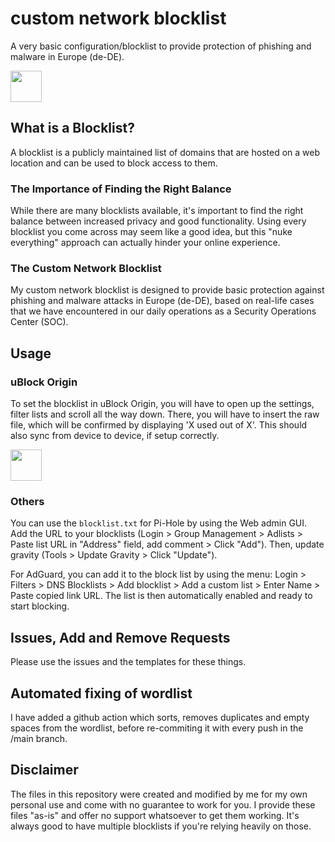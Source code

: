 # custom network blocklist

A very basic configuration/blocklist to provide protection of phishing and malware in Europe (de-DE).

<img src="https://i.imgur.com/ah8GB08.png" height="50px"/>

## What is a Blocklist?

A blocklist is a publicly maintained list of domains that are hosted on a web location and can be used to block access to them.

### The Importance of Finding the Right Balance

While there are many blocklists available, it's important to find the right balance between increased privacy and good functionality. Using every blocklist you come across may seem like a good idea, but this "nuke everything" approach can actually hinder your online experience.

### The Custom Network Blocklist

My custom network blocklist is designed to provide basic protection against phishing and malware attacks in Europe (de-DE), based on real-life cases that we have encountered in our daily operations as a Security Operations Center (SOC).

## Usage

### uBlock Origin

To set the blocklist in uBlock Origin, you will have to open up the settings, filter lists and scroll all the way down. There, you will have to insert the raw file, which will be confirmed by displaying 'X used out of X'. This should also sync from device to device, if setup correctly.

<img src="https://i.imgur.com/micR75O.png" height="50px"/>

### Others

You can use the `blocklist.txt` for Pi-Hole by using the Web admin GUI. Add the URL to your blocklists (Login > Group Management > Adlists > Paste list URL in "Address" field, add comment > Click "Add"). Then, update gravity (Tools > Update Gravity > Click "Update").

For AdGuard, you can add it to the block list by using the menu: Login > Filters > DNS Blocklists > Add blocklist > Add a custom list > Enter Name > Paste copied link URL. The list is then  automatically enabled and ready to start blocking.

## Issues, Add and Remove Requests

Please use the issues and the templates for these things.

## Automated fixing of wordlist

I have added a github action which sorts, removes duplicates and empty spaces from the wordlist, before re-commiting it with every push in the /main branch.

## Disclaimer
The files in this repository were created and modified by me for my own personal use and come with no guarantee to work for you. I provide these files "as-is" and offer no support whatsoever to get them working. It's always good to have multiple blocklists if you're relying heavily on those.
